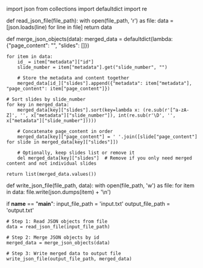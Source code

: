 import json
from collections import defaultdict
import re

def read_json_file(file_path):
    with open(file_path, 'r') as file:
        data = [json.loads(line) for line in file]
    return data

def merge_json_objects(data):
    merged_data = defaultdict(lambda: {"page_content": "", "slides": []})

    for item in data:
        id_ = item["metadata"]["id"]
        slide_number = item["metadata"].get("slide_number", "")
        
        # Store the metadata and content together
        merged_data[id_]["slides"].append({"metadata": item["metadata"], "page_content": item["page_content"]})

    # Sort slides by slide_number
    for key in merged_data:
        merged_data[key]["slides"].sort(key=lambda x: (re.sub(r'[^a-zA-Z]', '', x["metadata"]["slide_number"]), int(re.sub(r'\D', '', x["metadata"]["slide_number"]))))
        
        # Concatenate page_content in order
        merged_data[key]["page_content"] = ' '.join([slide["page_content"] for slide in merged_data[key]["slides"]])

        # Optionally, keep slides list or remove it
        del merged_data[key]["slides"]  # Remove if you only need merged content and not individual slides

    return list(merged_data.values())

def write_json_file(file_path, data):
    with open(file_path, 'w') as file:
        for item in data:
            file.write(json.dumps(item) + '\n')

if __name__ == "__main__":
    input_file_path = 'input.txt'
    output_file_path = 'output.txt'
    
    # Step 1: Read JSON objects from file
    data = read_json_file(input_file_path)
    
    # Step 2: Merge JSON objects by id
    merged_data = merge_json_objects(data)
    
    # Step 3: Write merged data to output file
    write_json_file(output_file_path, merged_data)
